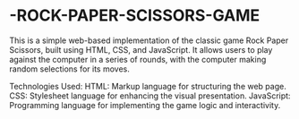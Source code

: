 # -ROCK-PAPER-SCISSORS-GAME
This is a simple web-based implementation of the classic game Rock Paper Scissors, built using HTML, CSS, and JavaScript. It allows users to play against the computer in a series of rounds, with the computer making random selections for its moves.

Technologies Used:
HTML: Markup language for structuring the web page.
CSS: Stylesheet language for enhancing the visual presentation.
JavaScript: Programming language for implementing the game logic and interactivity.
